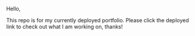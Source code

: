 Hello,

This repo is for my currently deployed portfolio. Please click the deployed link to check out what I am working on, thanks!